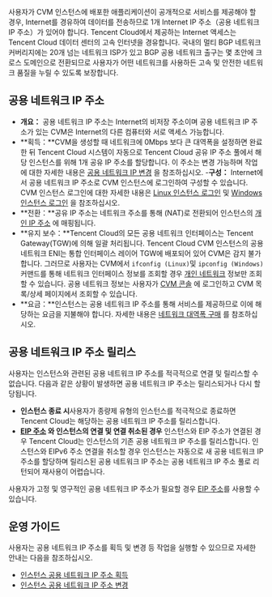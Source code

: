 사용자가 CVM 인스턴스에 배포한 애플리케이션이 공개적으로 서비스를 제공해야 할 경우, Internet를 경유하여 데이터를 전송하므로 1개 Internet IP 주소（공용 네트워크 IP 주소）가 있어야 합니다. Tencent Cloud에서 제공하는 Internet 액세스는 Tencent Cloud 데이터 센터의 고속 인터넷을 경유합니다. 국내의 멀티 BGP 네트워크 커버리지에는 20개 넘는 네트워크 ISP가 있고 BGP 공용 네트워크 출구는 몇 초안에 크로스 도메인으로 전환되므로 사용자가 어떤 네트워크를 사용하든 고속 및 안전한 네트워크 품질을 누릴 수 있도록 보장합니다.

## 공용 네트워크 IP 주소
 - **개요：** 공용 네트워크 IP 주소는 Internet의 비저장 주소이며 공용 네트워크 IP 주소가 있는 CVM은 Internet의 다른 컴퓨터와 서로 액세스 가능합니다. 
 - **획득：**CVM을 생성할 때 네트워크에 0Mbps 보다 큰 대역폭을 설정하면 완료한 뒤 Tencent Cloud 시스템이 자동으로 Tencent Cloud 공유 IP 주소 풀에서 해당 인스턴스를 위해 1개 공유 IP 주소를 할당합니다. 이 주소는 변경 가능하며 작업에 대한 자세한 내용은 [공용 네트워크 IP 변경](https://intl.cloud.tencent.com/document/product/213/16642) 을 참조하십시오.
 -**구성：** Internet에서 공용 네트워크 IP 주소로 CVM 인스턴스에 로그인하여 구성할 수 있습니다. CVM 인스턴스 로그인에 대한 자세한 내용은 [Linux 인스턴스 로그인](/doc/product/213/5436) 및 [Windows 인스턴스 로그인](/doc/product/213/5435) 을 참조하십시오.
 - **전환：**공유 IP 주소는 네트워크 주소를 통해 (NAT)로 전환되어 인스턴스의 [개인 IP 주소](/doc/product/213/5225) 에 매핑됩니다. 
 - **유지 보수：**Tencent Cloud의 모든 공용 네트워크 인터페이스는 Tencent Gateway(TGW)에 의해 일괄 처리됩니다. Tencent Cloud CVM 인스턴스의 공용 네트워크 ENI는 통합 인터페이스 레이어 TGW에 배포되어 있어 CVM은 감지 불가 합니다. 그러므로 사용자는 CVM에서 `ifconfig (Linux)`및 `ipconfig (Windows)` 커맨드를 통해 네트워크 인터페이스 정보를 조회할 경우 [개인 네트워크](/doc/product/213/5225) 정보만 조회할 수 있습니다. 공용 네트워크 정보는 사용자가 [CVM 콘솔](https://console.cloud.tencent.com/cvm) 에 로그인하고 CVM 목록/상세 페이지에서 조회할 수 있습니다.
 - **요금：**인스턴스는 공용 네트워크 IP 주소를 통해 서비스를 제공하므로 이에 해당하는 요금을 지불해야 합니다. 자세한 내용은 [네트워크 대역폭 구매](/doc/product/213/509#2.1.-.E5.B8.A6.E5.AE.BD.E5.8C.85.E8.AE.A1.E8.B4.B9) 를 참조하십시오.

## 공용 네트워크 IP 주소 릴리스
사용자는 인스턴스와 관련된 공용 네트워크 IP 주소를 적극적으로 연결 및 릴리스할 수 없습니다. 
다음과 같은 상황이 발생하면 공용 네트워크 IP 주소는 릴리스되거나 다시 할당됩니다.
- **인스턴스 종료 시**사용자가 종량제 유형의 인스턴스를 적극적으로 종료하면 Tencent Cloud는 해당하는 공용 네트워크 IP 주소를 릴리스합니다.
- **[EIP 주소](/doc/product/213/5733) 와 인스턴스의 연결 및 연결 취소된 경우** 인스턴스와 EIP 주소가 연결된 경우 Tencent Cloud는 인스턴스의 기존 공용 네트워크 IP 주소를 릴리스합니다. 인스턴스와 EIPv6 주소 연결을 취소할 경우 인스턴스는 자동으로 새 공용 네트워크 IP 주소를 할당하며 릴리스된 공용 네트워크 IP 주소는 공용 네트워크 IP 주소 풀로 리턴되어 재사용이 어렵습니다. 

사용자가 고정 및 영구적인 공용 네트워크 IP 주소가 필요할 경우 [EIP 주소](/doc/product/213/5733)를 사용할 수 있습니다. 

## 운영 가이드
사용자는 공용 네트워크 IP 주소를 획득 및 변경 등 작업을 실행할 수 있으므로 자세한 안내는 다음을 참조하십시오.
- [인스턴스 공용 네트워크 IP 주소 획득](https://intl.cloud.tencent.com/document/product/213/17940)
- [인스턴스 공용 네트워크 IP 주소 변경](https://intl.cloud.tencent.com/document/product/213/16642)
